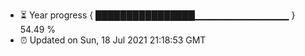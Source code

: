 - ⏳ Year progress { ████████████████▁▁▁▁▁▁▁▁▁▁▁▁▁▁ } 54.49 %
- ⏰ Updated on Sun, 18 Jul 2021 21:18:53 GMT

